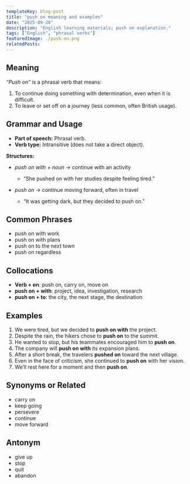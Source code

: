 ```yaml
---
templateKey: blog-post
title: "push on meaning and examples"
date: "2025-09-28"
description: "English learning materials; push on explanation."
tags: ["English", "phrasal verbs"]
featuredImage: ./push-on.png
relatedPosts:
---
```


## Meaning

_“Push on”_ is a phrasal verb that means:

1. To continue doing something with determination, even when it is difficult.
2. To leave or set off on a journey (less common, often British usage).

## Grammar and Usage

- **Part of speech:** Phrasal verb.
- **Verb type:** Intransitive (does not take a direct object).

**Structures:**

- _push on with + noun_ → continue with an activity

  - “She pushed on with her studies despite feeling tired.”

- _push on_ → continue moving forward, often in travel

  - “It was getting dark, but they decided to push on.”

## Common Phrases

- push on with work
- push on with plans
- push on to the next town
- push on regardless

## Collocations

- **Verb + on**: push on, carry on, move on
- **push on + with**: project, idea, investigation, research
- **push on + to**: the city, the next stage, the destination

## Examples

1. We were tired, but we decided to **push on with** the project.
2. Despite the rain, the hikers chose to **push on** to the summit.
3. He wanted to stop, but his teammates encouraged him to **push on**.
4. The company will **push on with** its expansion plans.
5. After a short break, the travelers **pushed on** toward the next village.
6. Even in the face of criticism, she continued to **push on** with her vision.
7. We’ll rest here for a moment and then **push on**.

## Synonyms or Related

- carry on
- keep going
- persevere
- continue
- move forward

## Antonym

- give up
- stop
- quit
- abandon
